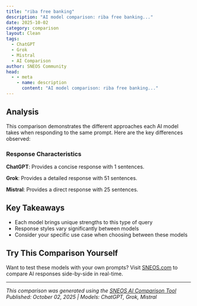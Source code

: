 ```yaml
---
title: "riba free banking"
description: "AI model comparison: riba free banking..."
date: 2025-10-02
category: comparison
layout: Clean
tags:
  - ChatGPT
  - Grok
  - Mistral
  - AI Comparison
author: SNEOS Community
head:
  - - meta
    - name: description
      content: "AI model comparison: riba free banking..."
---
```


<ChatComparison
  title="riba free banking"
  prompt="riba free banking"
  :responses='{
    "ChatGPT": "Error calling OpenAI API.",
    "Grok": "Riba-free banking, also known as Islamic banking or Sharia-compliant banking, refers to a financial system that operates in accordance with Islamic law (Sharia). The core principle of this system is the prohibition of **riba**, which is commonly understood as interest or usury\u2014any guaranteed or predetermined return on money lending. Islamic banking is based on ethical and moral guidelines derived from Islamic teachings, focusing on fairness, transparency, and shared risk and reward.\n\n### Key Principles of Riba-Free Banking:\n1. **Prohibition of Riba (Interest):** \n   - Charging or paying interest is forbidden under Sharia law, as it is considered exploitative and unjust. Instead, profit and loss sharing (PLS) models are used, where returns are based on the actual performance of an investment or business.\n   \n2. **Risk Sharing:**\n   - Both the bank and the customer share the risks and rewards of an investment or financial transaction. This encourages ethical investment and discourages speculative or exploitative practices.\n\n3. **Asset-Backed Financing:**\n   - Transactions must be linked to tangible assets or real economic activities. This ensures that money is not created out of thin air (as in speculative financial practices) but is tied to productive economic endeavors.\n\n4. **Prohibition of Haram (Forbidden) Activities:**\n   - Investments in industries or activities considered unethical or harmful under Sharia, such as alcohol, gambling, pork, or weapons, are strictly prohibited.\n\n5. **Transparency and Fairness:**\n   - Contracts must be clear, fair, and mutually beneficial to avoid exploitation or deceit (gharar, or excessive uncertainty, is also prohibited).\n\n### Common Islamic Banking Products:\nSince interest-based loans and savings accounts are not permissible, Islamic banks offer alternative financial products that align with Sharia principles. Some examples include:\n1. **Mudarabah (Profit-Sharing Agreement):**\n   - A partnership where one party provides capital (the bank) and the other provides expertise or labor (the customer). Profits are shared according to a pre-agreed ratio, while losses are borne by the capital provider unless there is negligence.\n   \n2. **Musharakah (Joint Venture):**\n   - A partnership where both the bank and the customer contribute capital and share profits and losses based on their investment ratio. This often applies to business ventures or property financing.\n\n3. **Murabaha (Cost-Plus Financing):**\n   - A sale contract where the bank purchases an asset on behalf of the customer and sells it to them at a markup (profit) over the original cost, payable in installments. This is often used for home or car financing.\n\n4. **Ijarah (Leasing):**\n   - A leasing arrangement where the bank buys an asset and leases it to the customer for a fixed period. At the end of the lease, the asset may be sold to the customer or returned.\n\n5. **Sukuk (Islamic Bonds):**\n   - Similar to conventional bonds but structured to comply with Sharia. Sukuk represent ownership in a tangible asset, project, or business, and returns are based on profits rather than fixed interest.\n\n6. **Wadiah (Safekeeping):**\n   - A deposit system where the bank acts as a trustee to safeguard the customer\u2019s money. The bank may offer a gift (hibah) instead of interest, at its discretion, as a token of appreciation.\n\n### Benefits of Riba-Free Banking:\n- **Ethical Focus:** Promotes fairness, social justice, and ethical investments.\n- **Economic Stability:** Encourages real economic activity and discourages speculative bubbles by linking financing to tangible assets.\n- **Risk Sharing:** Reduces the risk of exploitation by aligning the interests of the bank and the customer.\n- **Wider Appeal:** Appeals to both Muslims and non-Muslims who seek ethical and socially responsible banking options.\n\n### Challenges of Riba-Free Banking:\n- **Complexity:** Structuring Sharia-compliant products can be more complex and costly compared to conventional banking.\n- **Limited Standardization:** Sharia interpretations may vary across regions or scholars, leading to inconsistencies in practices.\n- **Regulatory Issues:** In some countries, Islamic banks must operate within a conventional banking framework, which can create conflicts or inefficiencies.\n- **Awareness and Accessibility:** Lack of understanding or access to Islamic banking products can limit their adoption in some markets.\n\n### Growth and Global Presence:\nIslamic banking has grown significantly over the past few decades, with a presence in more than 60 countries. Major hubs include Malaysia, Saudi Arabia, the United Arab Emirates, and Pakistan. Countries like the UK, Singapore, and Luxembourg have also developed Islamic finance sectors to attract global investors. According to reports, the global Islamic finance industry was valued at over $3 trillion in recent years and continues to expand.\n\n### Conclusion:\nRiba-free banking offers an alternative to conventional banking by adhering to Islamic principles of fairness, risk-sharing, and ethical investment. While it serves the needs of Muslims seeking Sharia-compliant financial services, it also appeals to a broader audience interested in ethical finance. However, for wider adoption, challenges like standardization, regulatory alignment, and public awareness need to be addressed.\n\nIf you have specific questions about Islamic banking products or their implementation in a particular region, feel free to ask!",
    "Mistral": "Riba-free banking refers to a system of banking that adheres to Islamic financial principles, which prohibit the charging or paying of interest (riba). Islamic finance is based on the principles of Shariah law, which emphasizes ethical and socially responsible financial practices. Here are some key features of riba-free banking:\n\n1. **Profit and Loss Sharing (PLS)**: Instead of interest, Islamic banks use profit and loss sharing arrangements. For example, in a Mudaraba agreement, the bank provides capital to a business, and they share the profits in a pre-agreed ratio. If the business incurs a loss, the bank bears the financial loss unless it is due to the business owner\u0027s negligence.\n\n2. **Mark-up (Murabaha)**: In this arrangement, the bank buys an asset and sells it to the customer at a higher price, allowing the customer to pay in installments. The profit margin is agreed upon in advance and is fixed for the duration of the contract.\n\n3. **Leasing (Ijara)**: The bank buys an asset and leases it to the customer for a fixed rental payment. Ownership of the asset remains with the bank.\n\n4. **Cost Plus Financing**: The bank buys the goods or assets on behalf of the customer and sells them at a marked-up price, which the customer pays back in installments.\n\n5. **Investment Accounts**: Instead of interest-bearing savings accounts, Islamic banks offer investment accounts where the bank invests the depositors\u0027 funds in Shariah-compliant ventures. The profits are then shared between the bank and the depositors.\n\n6. **Avoidance of Speculation (Gharar)**: Islamic finance prohibits excessive uncertainty, speculation, and gambling. Transactions must be clear and transparent, with all terms and conditions disclosed.\n\n7. **Social Responsibility**: Islamic banks often prioritize investments that have a positive social impact, avoiding industries that are considered harmful or unethical, such as alcohol, tobacco, and gambling.\n\n8. **Zakat**: Islamic banks may also facilitate the payment of Zakat, a form of almsgiving that is one of the Five Pillars of Islam.\n\nRiba-free banking aims to promote fairness, transparency, and ethical practices in financial transactions, aligning with the broader principles of Islamic law and ethics."
  }'
  published-date="08:59"
/>

## Analysis

This comparison demonstrates the different approaches each AI model takes when responding to the same prompt. Here are the key differences observed:

### Response Characteristics

**ChatGPT**: Provides a concise response with 1 sentences. 

**Grok**: Provides a detailed response with 51 sentences. 

**Mistral**: Provides a direct response with 25 sentences. 

## Key Takeaways

- Each model brings unique strengths to this type of query
- Response styles vary significantly between models
- Consider your specific use case when choosing between these models

## Try This Comparison Yourself

Want to test these models with your own prompts? Visit [SNEOS.com](https://sneos.com) to compare AI responses side-by-side in real-time.

---

*This comparison was generated using the [SNEOS AI Comparison Tool](https://sneos.com)*
*Published: October 02, 2025 | Models: ChatGPT, Grok, Mistral*
